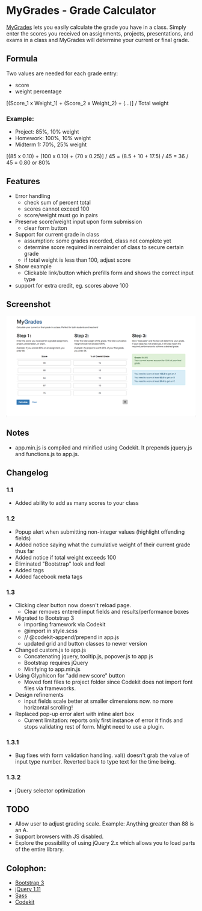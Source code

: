 # MyGrades - Grade Calculator

[MyGrades](http://labs.tonyhue.com/grade-calculator/) lets you easily calculate the grade you have in a class. Simply enter the scores you received on assignments, projects, presentations, and exams in a class and MyGrades will determine your current or final grade.

## Formula

Two values are needed for each grade entry: 

* score
* weight percentage

[(Score_1 x Weight_1) + (Score_2 x Weight_2) + (...)] / Total weight

### Example:
* Project: 85%, 10% weight
* Homework: 100%, 10% weight
* Midterm 1: 70%, 25% weight

[(85 x 0.10) + (100 x 0.10) + (70 x 0.25)] / 45
	= (8.5 + 10 + 17.5) / 45
	= 36 / 45
	= 0.80 or 80%

## Features

* Error handling
	* check sum of percent total
	* scores cannot exceed 100
	* score/weight must go in pairs
* Preserve score/weight input upon form submission
	* clear form button
* Support for current grade in class
	* assumption: some grades recorded, class not complete yet
	* determine score required in remainder of class to secure certain grade
	* if total weight is less than 100, adjust score 
* Show example
	* Clickable link/button which prefills form and shows the correct input type
* support for extra credit, eg. scores above 100

## Screenshot
![ScreenShot](/img/screenshot.png)

## Notes

* app.min.js is compiled and minified using Codekit. It prepends jquery.js and functions.js to app.js.

## Changelog

### 1.1
* Added ability to add as many scores to your class

### 1.2
* Popup alert when submitting non-integer values (highlight offending fields)
* Added notice saying what the cumulative weight of their current grade thus far
* Added notice if total weight exceeds 100
* Eliminated "Bootstrap" look and feel
* Added <meta> tags
* Added facebook meta tags

### 1.3
* Clicking clear button now doesn't reload page.
	* Clear removes entered input fields and results/performance boxes
* Migrated to Bootstrap 3
	* importing framework via Codekit
	* @import in style.scss
	* // @codekit-append/prepend in app.js
	* updated grid and button classes to newer version
* Changed custom.js to app.js
	* Concatenating jquery, tooltip.js, popover.js to app.js
	* Bootstrap requires jQuery
	* Minifying to app.min.js
* Using Glyphicon for "add new score" button
	* Moved font files to project folder since Codekit does not import font files via frameworks.
* Design refinements	
	* input fields scale better at smaller dimensions now. no more horizontal scrolling!
* Replaced pop-up error alert with inline alert box
	* Current limitation: reports only first instance of error it finds and stops validating rest of form. Might need to use a plugin.

### 1.3.1
* Bug fixes with form validation handling. val() doesn't grab the value of input type number. Reverted back to type text for the time being.

### 1.3.2
* jQuery selector optimization

## TODO

* Allow user to adjust grading scale. Example: Anything greater than 88 is an A.
* Support browsers with JS disabled.
* Explore the possibility of using jQuery 2.x which allows you to load parts of the entire library.

## Colophon:

* [Bootstrap 3](http://getbootstrap.com/)
* [jQuery 1.11](http://jquery.com/)
* [Sass](http://sass-lang.com/)
* [Codekit](http://incident57.com/codekit/)



